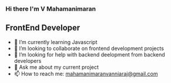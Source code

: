 ### Hi there I'm V Mahamanimaran
## FrontEnd Developer

- 🌱 I’m currently learning Javascript
- 👯 I’m looking to collaborate on frontend development projects
- 🤔 I’m looking for help with backend deelopment from backend developers
- 💬 Ask me about my current project
- 📫 How to reach me: mahamanimaranvanniaraj@gmail.com


